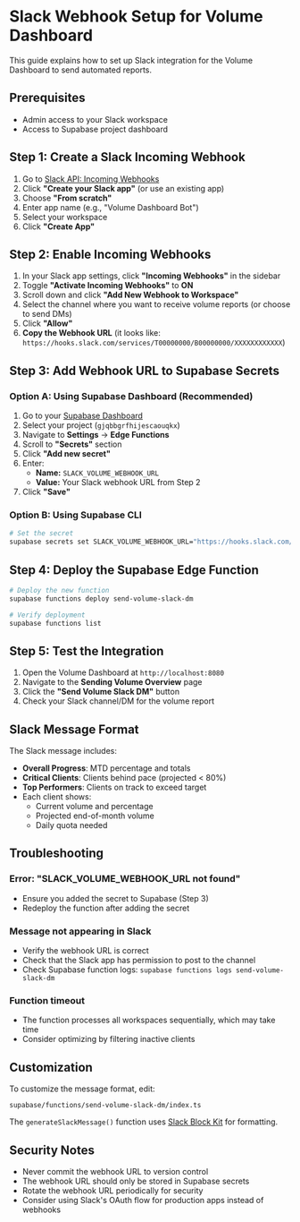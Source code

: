 # Slack Webhook Setup for Volume Dashboard

This guide explains how to set up Slack integration for the Volume Dashboard to send automated reports.

## Prerequisites

- Admin access to your Slack workspace
- Access to Supabase project dashboard

## Step 1: Create a Slack Incoming Webhook

1. Go to [Slack API: Incoming Webhooks](https://api.slack.com/messaging/webhooks)
2. Click **"Create your Slack app"** (or use an existing app)
3. Choose **"From scratch"**
4. Enter app name (e.g., "Volume Dashboard Bot")
5. Select your workspace
6. Click **"Create App"**

## Step 2: Enable Incoming Webhooks

1. In your Slack app settings, click **"Incoming Webhooks"** in the sidebar
2. Toggle **"Activate Incoming Webhooks"** to **ON**
3. Scroll down and click **"Add New Webhook to Workspace"**
4. Select the channel where you want to receive volume reports (or choose to send DMs)
5. Click **"Allow"**
6. **Copy the Webhook URL** (it looks like: `https://hooks.slack.com/services/T00000000/B00000000/XXXXXXXXXXXX`)

## Step 3: Add Webhook URL to Supabase Secrets

### Option A: Using Supabase Dashboard (Recommended)

1. Go to your [Supabase Dashboard](https://supabase.com/dashboard)
2. Select your project (`gjqbbgrfhijescaouqkx`)
3. Navigate to **Settings** → **Edge Functions**
4. Scroll to **"Secrets"** section
5. Click **"Add new secret"**
6. Enter:
   - **Name:** `SLACK_VOLUME_WEBHOOK_URL`
   - **Value:** Your Slack webhook URL from Step 2
7. Click **"Save"**

### Option B: Using Supabase CLI

```bash
# Set the secret
supabase secrets set SLACK_VOLUME_WEBHOOK_URL="https://hooks.slack.com/services/YOUR/WEBHOOK/URL"
```

## Step 4: Deploy the Supabase Edge Function

```bash
# Deploy the new function
supabase functions deploy send-volume-slack-dm

# Verify deployment
supabase functions list
```

## Step 5: Test the Integration

1. Open the Volume Dashboard at `http://localhost:8080`
2. Navigate to the **Sending Volume Overview** page
3. Click the **"Send Volume Slack DM"** button
4. Check your Slack channel/DM for the volume report

## Slack Message Format

The Slack message includes:

- **Overall Progress**: MTD percentage and totals
- **Critical Clients**: Clients behind pace (projected < 80%)
- **Top Performers**: Clients on track to exceed target
- Each client shows:
  - Current volume and percentage
  - Projected end-of-month volume
  - Daily quota needed

## Troubleshooting

### Error: "SLACK_VOLUME_WEBHOOK_URL not found"

- Ensure you added the secret to Supabase (Step 3)
- Redeploy the function after adding the secret

### Message not appearing in Slack

- Verify the webhook URL is correct
- Check that the Slack app has permission to post to the channel
- Check Supabase function logs: `supabase functions logs send-volume-slack-dm`

### Function timeout

- The function processes all workspaces sequentially, which may take time
- Consider optimizing by filtering inactive clients

## Customization

To customize the message format, edit:
```
supabase/functions/send-volume-slack-dm/index.ts
```

The `generateSlackMessage()` function uses [Slack Block Kit](https://api.slack.com/block-kit) for formatting.

## Security Notes

- Never commit the webhook URL to version control
- The webhook URL should only be stored in Supabase secrets
- Rotate the webhook URL periodically for security
- Consider using Slack's OAuth flow for production apps instead of webhooks
